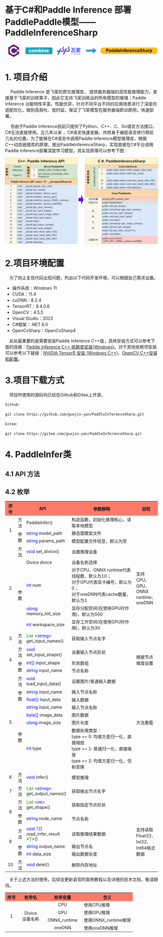 # 基于C#和Paddle Inference 部署PaddlePaddle模型——PaddleInferenceSharp

![paddle名称.drawio](./doc/image/paddle名称.drawio.png)

# 1. 项目介绍

&emsp; Paddle Inference 是飞桨的原生推理库， 提供服务器端的高性能推理能力，直接基于飞桨的训练算子，因此它支持飞桨训练出的所有模型的推理；Paddle Inference 功能特性丰富，性能优异，针对不同平台不同的应用场景进行了深度的适配优化，做到高吞吐、低时延，保证了飞桨模型在服务器端即训即用，快速部署。

&emsp; 但由于Paddle Inference目前只提供了Python、C++、C、Go语言方法接口，C#无法直接使用。近几年以来 ，C#语言快速发展，并跻身于编程语言排行榜前几名的位置，为了能够在C#语言中调用Paddle Inference模型推理库，根据C++动态链接库的原理，推出PaddleInferenceSharp，实现直接在C#平台调用Paddle Inference部署深度学习模型。其实现原理可以参考下图：

![paddleinferencesharp.drawio](./doc/image/paddleinferencesharp.drawio.png)



# 2.项目环境配置

&emsp;为了防止复现代码出现问题，列出以下代码开发环境，可以根据自己需求设置。

-  操作系统：Windows 11
-  CUDA：11.4
-  cuDNN：8.2.4
-  TensorRT：8.4.0.6
-  OpenCV：4.5.5
-  Visual Studio：2022
-  C#框架：.NET 6.0
-  OpenCvSharp：OpenCvSharp4

&emsp;此处最重要的是需要安装Paddle Inference C++版，具体安装方式可以参考下面的连接：[Paddle Inference C++ 依赖库安装(Windows)](https://blog.csdn.net/grape_yan/article/details/127322648?spm=1001.2014.3001.5501)。对于其他依赖项安装可以参考以下链接：[NVIDIA TensorR 安装 (Windows C++)](https://blog.csdn.net/grape_yan/article/details/127320959?spm=1001.2014.3001.5501)、[OpenCV C++安装和配置](https://blog.csdn.net/grape_yan/article/details/126954261?spm=1001.2014.3001.5501)。

# 3.项目下载方式

&emsp;项目所使用的源码均已经在Github和Gitee上开源，

```shell
Github:

git clone https://github.com/guojin-yan/PaddleInferenceSharp.git

Gitee:

git clone https://gitee.com/guojin-yan/PaddleInferenceSharp.git
```



# 4. PaddleInfer类 

## 4.1 API 方法

<table>
	<tr>
	    <th width="7%" align="center" bgcolor=#FF7A68>序号</th>
	    <th width="35%" colspan="2" align="center" bgcolor=#FF7A68>API</th>
	    <th width="43%" align="center" bgcolor=#FF7A68>参数解释</th>  
        <th width="15%" align="center" bgcolor=#FF7A68>说明</th>
	</tr >
	<tr >
	    <td rowspan="3" align="center">1</td>
	    <td align="center">方法</td>
        <td>PaddleInfer()</td>
        <td>构造函数，初始化推理核心，读取本地模型</td>
        <td rowspan="3"></td>
	</tr>
    <tr >
	    <td rowspan="2" align="center">参数</td>
        <td><font color=blue>string</font> model_path</td>
        <td>静态图模型文件</td>
	</tr>
    <tr >
        <td><font color=blue>string</font> params_path</td>
        <td>模型配置文件信息，默认为空</td>
	</tr>
    <tr >
	    <td rowspan="5" align="center">2</td>
	    <td align="center">方法</td>
        <td><font color=blue>void</font> set_divice()</td>
        <td>设置推理设备</td>
        <td rowspan="5">支持 CPU、GPU、ONNX runtime、oneDNN</td>
	</tr>
    <tr >
	    <td rowspan="4" align="center">参数</td>
        <td>Divice divice</td>
        <td>设备名称选择</td>
	</tr>
    <tr >
        <td><font color=blue>int</font> num </td>
        <td>对于CPU、ONNX runtime代表线程数，默认为10；<br>对于GPU代表显卡编号，默认为0；<br>对于oneDNN代表cache数量，默认为1</br></td>
	</tr>
    <tr >
        <td><font color=blue>ulong</font> memory_init_size</td>
        <td>显存分配空间(在使用GPU时作用)，默认为500</td>
	</tr>
    <tr >
        <td><font color=blue>int</font> workspace_size</td>
        <td>显存工作空间(在使用GPU时作用)，默认为30</td>
	</tr>
	<tr >
	    <td rowspan="1" align="center">3</td>
	    <td align="center">方法</td>
        <td><font color=green>List</font>  &lt<font color=blue>string</font>&gt get_input_names()</td>
        <td>获取输入节点名字</td>
        <td rowspan="1"></td>
	</tr>
	<tr >
	    <td rowspan="3" align="center">4</td>
	    <td align="center">方法</td>
        <td><font color=blue>void</font> set_input_shape()</td>
        <td>设置输入节点形状</td>
        <td rowspan="3">根据节点维度设置</td>
	</tr>
    <tr >
	    <td rowspan="2" align="center">参数</td>
        <td><font color=blue>int[]</font> input_shape</td>
        <td>形状数组</td>
	</tr>
    <tr >
        <td><font color=blue>string</font> input_name</td>
        <td>节点名称</td>
	</tr>
	<tr >
	    <td rowspan="7" align="center">5</td>
	    <td align="center">方法</td>
        <td><font color=blue>void</font> load_input_data()</td>
        <td>设置图片/普通输入数据</td>
        <td rowspan="7">方法重载</td>
	</tr>
    <tr >
	    <td rowspan="2" align="center">参数</td>
        <td><font color=blue>string</font> input_name</td>
        <td>输入节点名称</td>
	</tr>
    <tr >
        <td><font color=blue>float[]</font> input_data</td>
        <td>输入数据</td>
	</tr>
    <tr >
	    <td rowspan="4" align="center">参数</td>
        <td><font color=blue>string</font> input_name</td>
        <td>输入节点名称</td>
	</tr>
    <tr >
        <td><font color=blue>byte[]</font> image_data</td>
        <td>图片数据</td>
	</tr>
    <tr >
        <td><font color=blue>ulong</font> image_size</td>
        <td>图片长度</td>
	</tr>
    <tr >
        <td><font color=blue>int</font> type</td>
        <td>数据处理类型：<br>type == 0: 均值方差归一化、直接缩放<br>type == 1: 普通归一化、直接缩放<br>type == 2: 均值方差归一化、仿射变换</td>
	</tr>
	<tr >
	    <td rowspan="1" align="center">6</td>
	    <td align="center">方法</td>
        <td><font color=blue>void</font> infer()</td>
        <td>模型推理</td>
        <td rowspan="1"></td>
	</tr>
	<tr >
	    <td rowspan="1" align="center">7</td>
	    <td align="center">方法</td>
        <td><font color=green>List</font>  &lt<font color=blue>string</font>&gt get_output_names()</td>
        <td>获取输出节点名字</td>
        <td rowspan="1"></td>
	</tr>
	<tr >
	    <td rowspan="2" align="center">8</td>
	    <td align="center">方法</td>
        <td><font color=green>List</font>  &lt<font color=blue>int</font>&gt get_shape()</td>
        <td>获取指定节点形状</td>
        <td rowspan="2"></td>
	</tr>
    <tr >
	    <td rowspan="1" align="center">参数</td>
        <td><font color=blue>string</font> node_name</td>
        <td>节点名称</td>
	</tr>
	<tr >
	    <td rowspan="3" align="center">9</td>
	    <td align="center">方法</td>
        <td><font color=blue>void</font> <font color=green>T</font>[] read_infer_result &lt<font color=green>T</font>&gt()</td>
        <td>读取推理结果数据</td>
        <td rowspan="3">支持读取Float32、Int32、Int64格式数据</td>
	</tr>
    <tr >
	    <td rowspan="2" align="center">参数</td>
        <td><font color=blue>string</font> output_name</td>
        <td>输出节点名</td>
	</tr>
    <tr >
        <td><font color=blue>int</font> data_size</td>
        <td>输出数据长度</td>
	</tr>
	<tr >
	    <td rowspan="1" align="center">10</td>
	    <td align="center">方法</td>
        <td><font color=blue>void</font> delet()</td>
        <td>删除内存地址</td>
        <td rowspan="1"></td>
	</tr>




## 4.2 枚举

<table>
	<tr>
	    <th width="10%" align="center" bgcolor=#FF7A68>序号</th>
	    <th width="20%"  align="center" bgcolor=#FF7A68>枚举名</th>
	    <th width="30%" align="center" bgcolor=#FF7A68>枚举变量</th>  
        <th width="40%" align="center" bgcolor=#FF7A68>含义</th>
	</tr >
	<tr >
	    <td rowspan="4" align="center">1</td>
        <td rowspan="4" align="center">Divice<br>设备名称</br></td>
        <td align="center">CPU</td>
        <td>使用CPU推理</td>
	</tr>
	<tr >
        <td align="center">GPU</td>
        <td>使用GPU推理</td>
	</tr>
	<tr >
        <td align="center">ONNX_runtime</td>
        <td>使用ONNX_runtime推理</td>
	</tr>
	<tr >
        <td align="center">oneDNN</td>
        <td>使用oneDNN推理</td>
	</tr>

&emsp;关于上述方法的使用，后续会更新县官的案例教程以及详细的技术文档，敬请期待。
